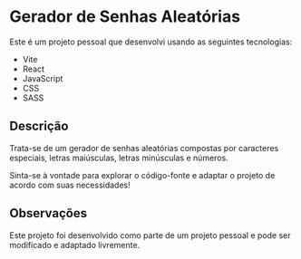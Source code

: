 # Gerador de Senhas Aleatórias

Este é um projeto pessoal que desenvolvi usando as seguintes tecnologias:

- Vite
- React
- JavaScript
- CSS
- SASS

## Descrição

Trata-se de um gerador de senhas aleatórias compostas por caracteres especiais, letras maiúsculas, letras minúsculas e números.

Sinta-se à vontade para explorar o código-fonte e adaptar o projeto de acordo com suas necessidades!

## Observações

Este projeto foi desenvolvido como parte de um projeto pessoal e pode ser modificado e adaptado livremente.
